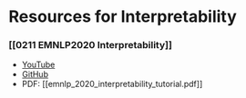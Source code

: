 # Resources for Interpretability

### [[0211 EMNLP2020 Interpretability]]
- [YouTube](https://www.youtube.com/watch?v=gprIzglUW1s)
- [GitHub](https://github.com/Eric-Wallace/interpretability-tutorial-emnlp2020/)
- PDF: [[emnlp_2020_interpretability_tutorial.pdf]]